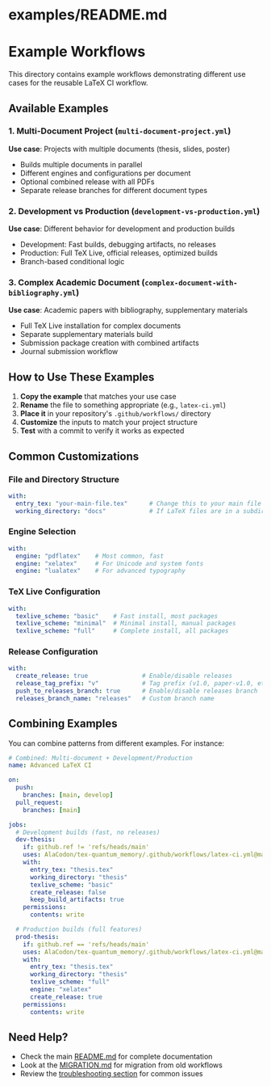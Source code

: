 # examples/README.md
# Example Workflows

This directory contains example workflows demonstrating different use cases for the reusable LaTeX CI workflow.

## Available Examples

### 1. Multi-Document Project (`multi-document-project.yml`)
**Use case**: Projects with multiple documents (thesis, slides, poster)
- Builds multiple documents in parallel
- Different engines and configurations per document
- Optional combined release with all PDFs
- Separate release branches for different document types

### 2. Development vs Production (`development-vs-production.yml`)
**Use case**: Different behavior for development and production builds
- Development: Fast builds, debugging artifacts, no releases
- Production: Full TeX Live, official releases, optimized builds
- Branch-based conditional logic

### 3. Complex Academic Document (`complex-document-with-bibliography.yml`)
**Use case**: Academic papers with bibliography, supplementary materials
- Full TeX Live installation for complex documents
- Separate supplementary materials build
- Submission package creation with combined artifacts
- Journal submission workflow

## How to Use These Examples

1. **Copy the example** that matches your use case
2. **Rename** the file to something appropriate (e.g., `latex-ci.yml`)
3. **Place it** in your repository's `.github/workflows/` directory
4. **Customize** the inputs to match your project structure
5. **Test** with a commit to verify it works as expected

## Common Customizations

### File and Directory Structure
```yaml
with:
  entry_tex: "your-main-file.tex"      # Change this to your main file
  working_directory: "docs"            # If LaTeX files are in a subdirectory
```

### Engine Selection
```yaml
with:
  engine: "pdflatex"    # Most common, fast
  engine: "xelatex"     # For Unicode and system fonts
  engine: "lualatex"    # For advanced typography
```

### TeX Live Configuration
```yaml
with:
  texlive_scheme: "basic"    # Fast install, most packages
  texlive_scheme: "minimal"  # Minimal install, manual packages
  texlive_scheme: "full"     # Complete install, all packages
```

### Release Configuration
```yaml
with:
  create_release: true               # Enable/disable releases
  release_tag_prefix: "v"            # Tag prefix (v1.0, paper-v1.0, etc.)
  push_to_releases_branch: true      # Enable/disable releases branch
  releases_branch_name: "releases"   # Custom branch name
```

## Combining Examples

You can combine patterns from different examples. For instance:

```yaml
# Combined: Multi-document + Development/Production
name: Advanced LaTeX CI

on:
  push:
    branches: [main, develop]
  pull_request:
    branches: [main]

jobs:
  # Development builds (fast, no releases)
  dev-thesis:
    if: github.ref != 'refs/heads/main'
    uses: AlaCodon/tex-quantum_memory/.github/workflows/latex-ci.yml@main
    with:
      entry_tex: "thesis.tex"
      working_directory: "thesis"
      texlive_scheme: "basic"
      create_release: false
      keep_build_artifacts: true
    permissions:
      contents: write

  # Production builds (full features)
  prod-thesis:
    if: github.ref == 'refs/heads/main'
    uses: AlaCodon/tex-quantum_memory/.github/workflows/latex-ci.yml@main
    with:
      entry_tex: "thesis.tex"
      working_directory: "thesis"
      texlive_scheme: "full"
      engine: "xelatex"
      create_release: true
    permissions:
      contents: write
```

## Need Help?

- Check the main [README.md](../README.md) for complete documentation
- Look at the [MIGRATION.md](../MIGRATION.md) for migration from old workflows
- Review the [troubleshooting section](../README.md#troubleshooting) for common issues
